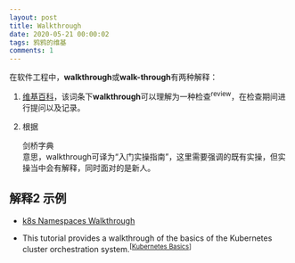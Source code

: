 ```yaml
---
layout: post
title: Walkthrough
date: 2020-05-21 00:00:02
tags: 鸦鸦的维基
comments: 1
---
```




在软件工程中，**walkthrough**或**walk-through**有两种解释：

1. [维基百科](https://zh.wikipedia.org/wiki/Walkthrough%EF%BC%88%E8%BD%AF%E4%BB%B6%E5%B7%A5%E7%A8%8B%EF%BC%89)，该词条下**walkthrough**可以理解为一种检查<sup>review</sup>，在检查期间进行提问以及记录。

2. 根据<div data-title="a step-by-step demonstration of a procedure or process or a step-by-step explanation of it as a novice attempts it.">剑桥字典</div>意思，walkthrough可译为“入门实操指南”，这里需要强调的既有实操，但实操当中会有解释，同时面对的是新人。

   
  
## 解释2 示例

- [k8s Namespaces Walkthrough](https://kubernetes.io/docs/tasks/administer-cluster/namespaces-walkthrough/)

- This tutorial provides a walkthrough of the basics of the Kubernetes cluster orchestration system.<sup>[[Kubernetes Basics](https://kubernetes.io/docs/tutorials/kubernetes-basics/)]</sup>







